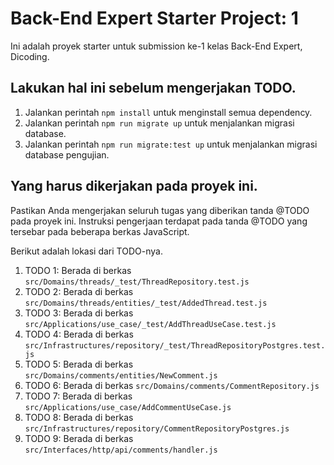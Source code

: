 # Back-End Expert Starter Project: 1
Ini adalah proyek starter untuk submission ke-1 kelas Back-End Expert, Dicoding.

## Lakukan hal ini sebelum mengerjakan TODO.
1. Jalankan perintah `npm install` untuk menginstall semua dependency.
2. Jalankan perintah `npm run migrate up` untuk menjalankan migrasi database.
3. Jalankan perintah `npm run migrate:test up` untuk menjalankan migrasi database pengujian.

## Yang harus dikerjakan pada proyek ini.
Pastikan Anda mengerjakan seluruh tugas yang diberikan tanda @TODO pada proyek ini. Instruksi pengerjaan terdapat pada tanda @TODO yang tersebar pada beberapa berkas JavaScript.


Berikut adalah lokasi dari TODO-nya.
1. TODO 1: Berada di berkas `src/Domains/threads/_test/ThreadRepository.test.js`
2. TODO 2: Berada di berkas `src/Domains/threads/entities/_test/AddedThread.test.js`
3. TODO 3: Berada di berkas `src/Applications/use_case/_test/AddThreadUseCase.test.js`
4. TODO 4: Berada di berkas `src/Infrastructures/repository/_test/ThreadRepositoryPostgres.test.js`
5. TODO 5: Berada di berkas `src/Domains/comments/entities/NewComment.js`
6. TODO 6: Berada di berkas `src/Domains/comments/CommentRepository.js`
7. TODO 7: Berada di berkas `src/Applications/use_case/AddCommentUseCase.js`
8. TODO 8: Berada di berkas `src/Infrastructures/repository/CommentRepositoryPostgres.js`
9. TODO 9: Berada di berkas `src/Interfaces/http/api/comments/handler.js`

